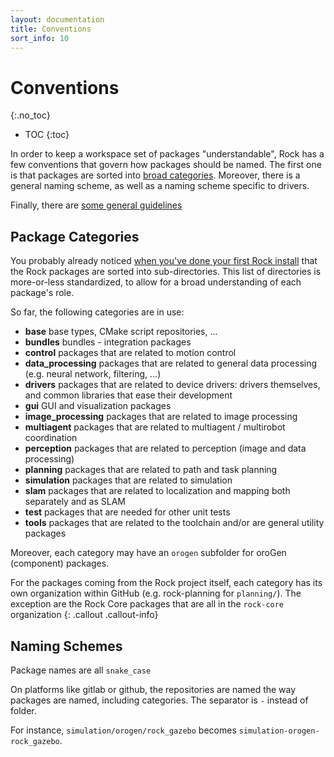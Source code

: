```yaml
---
layout: documentation
title: Conventions
sort_info: 10
---
```


# Conventions
{:.no_toc}

- TOC
{:toc}


In order to keep a workspace set of packages "understandable", Rock has a few
conventions that govern how packages should be named. The first one is that
packages are sorted into [broad categories](#categories). Moreover, there is a
general naming scheme, as well as a naming scheme specific to drivers.

Finally, there are [some general guidelines](#guidelines)

## Package Categories

You probably already noticed [when you've done your first Rock
install](../basics/installation.html) that the Rock packages are sorted into
sub-directories. This list of directories is more-or-less standardized, to
allow for a broad understanding of each package's role.

So far, the following categories are in use:

* **base** base types, CMake script repositories, ...
* **bundles** bundles - integration packages
* **control** packages that are related to motion control
* **data_processing** packages that are related to general data processing (e.g.
  neural network, filtering, ...)
* **drivers** packages that are related to device drivers: drivers themselves,
  and common libraries that ease their development
* **gui** GUI and visualization packages
* **image_processing** packages that are related to image processing
* **multiagent** packages that are related to multiagent / multirobot
  coordination
* **perception** packages that are related to perception (image and data processing)
* **planning** packages that are related to path and task planning
* **simulation** packages that are related to simulation
* **slam** packages that are related to localization and mapping both separately
  and as SLAM
* **test** packages that are needed for other unit tests
* **tools** packages that are related to the toolchain and/or are general
  utility packages

Moreover, each category may have an `orogen` subfolder for oroGen (component)
packages.

For the packages coming from the Rock project itself, each category has its own
organization within GitHub (e.g. rock-planning for `planning/`). The exception
are the Rock Core packages that are all in the `rock-core` organization
{: .callout .callout-info}

## Naming Schemes

Package names are all `snake_case`

On platforms like gitlab or github, the repositories are named the way packages
are named, including categories. The separator is `-`  instead of folder.

For instance, `simulation/orogen/rock_gazebo` becomes
`simulation-orogen-rock_gazebo`. 

